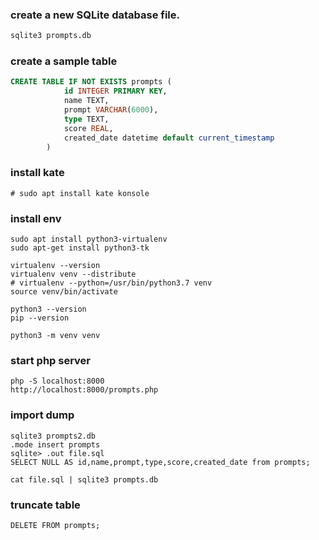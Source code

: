 
### create a new SQLite database file.
```bash
sqlite3 prompts.db
```

### create a sample table 
```sql
CREATE TABLE IF NOT EXISTS prompts (
            id INTEGER PRIMARY KEY,
            name TEXT,
            prompt VARCHAR(6000),
            type TEXT,
            score REAL,
            created_date datetime default current_timestamp
        )
```

### install kate
~~~
# sudo apt install kate konsole
~~~

### install env
~~~
sudo apt install python3-virtualenv
sudo apt-get install python3-tk

virtualenv --version
virtualenv venv --distribute
# virtualenv --python=/usr/bin/python3.7 venv
source venv/bin/activate

python3 --version
pip --version

python3 -m venv venv
~~~

### start php server
~~~
php -S localhost:8000
http://localhost:8000/prompts.php
~~~

### import dump 
~~~
sqlite3 prompts2.db
.mode insert prompts
sqlite> .out file.sql
SELECT NULL AS id,name,prompt,type,score,created_date from prompts;

cat file.sql | sqlite3 prompts.db
~~~


### truncate table 
~~~
DELETE FROM prompts; 
~~~